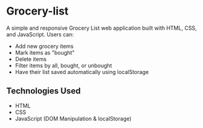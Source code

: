 # Grocery-list
A simple and responsive Grocery List web application built with HTML, CSS, and JavaScript. Users can:

- Add new grocery items
- Mark items as "bought"
- Delete items
- Filter items by all, bought, or unbought
- Have their list saved automatically using localStorage

## Technologies Used

- HTML
- CSS
- JavaScript (DOM Manipulation & localStorage)
